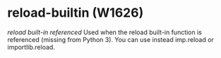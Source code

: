 # reload-builtin (W1626)
*reload built-in referenced* Used when the reload built-in function is
referenced (missing from Python 3). You can use instead imp.reload or
importlib.reload.
